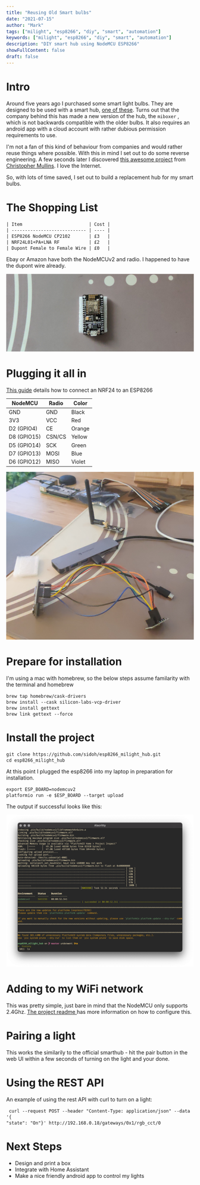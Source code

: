 ```yaml
---
title: "Reusing Old Smart bulbs"
date: "2021-07-15"
author: "Mark"
tags: ["milight", "esp8266", "diy", "smart", "automation"]
keywords: ["milight", "esp8266", "diy", "smart", "automation"]
description: "DIY smart hub using NodeMCU ESP8266"
showFullContent: false
draft: false
---
```


# Intro

Around five years ago I purchased some smart light bulbs. They are designed to
be used with a smart hub, [one of
these](https://www.amazon.co.uk/LIGHTEU®-Controller-Wireless-Downlight-Compatible/dp/B073WVLH3F/ref=asc_df_B073WVLH3F/?tag=googshopuk-21&linkCode=df0&hvadid=309968321179&hvpos=&hvnetw=g&hvrand=779779749495666085&hvpone=&hvptwo=&hvqmt=&hvdev=c&hvdvcmdl=&hvlocint=&hvlocphy=1006598&hvtargid=pla-467006343726&psc=1).
Turns out that the company behind this has made a new version of the hub, the
`miboxer` , which is not backwards compatible with the older bulbs. It also
requires an android app with a cloud account with rather dubious permission requirements to use.

I'm not a fan of this kind of behaviour from companies and would rather reuse
things where possible. With this in mind I set out to do some reverse
engineering. A few seconds later I discovered [this awesome
project](https://github.com/sidoh/esp8266_milight_hub) from [Christopher
Mullins](http://blog.christophermullins.com/2017/02/11/milight-wifi-gateway-emulator-on-an-esp8266/).
I love the Internet.

So, with lots of time saved, I set out to build a replacement hub for my smart
bulbs.

# The Shopping List

    | Item                         | Cost |
    | ---------------------------- | ---- |
    | ESP8266 NodeMCU CP2102       | £3   |
    | NRF24L01+PA+LNA RF           | £2   |
    | Dupont Female to Female Wire | £0   |

Ebay or Amazon have both the NodeMCUv2 and radio. I happened to have the dupont
wire already.

![nodemcu](nodemcuv2.jpeg)

# Plugging it all in

[This guide](https://www.mysensors.org/build/connect_radio#nrf24l01+-&-esp8266)
details how to connect an NRF24 to an ESP8266

| NodeMCU     | Radio  | Color  |
| ----------- | ------ | ------ |
| GND         | GND    | Black  |
| 3V3         | VCC    | Red    |
| D2 (GPIO4)  | CE     | Orange |
| D8 (GPIO15) | CSN/CS | Yellow |
| D5 (GPIO14) | SCK    | Green  |
| D7 (GPIO13) | MOSI   | Blue   |
| D6 (GPIO12) | MISO   | Violet |

![assembled hub](assembly.jpeg)

# Prepare for installation

I'm using a mac with homebrew, so the below steps assume familarity with the
terminal and homebrew

```
brew tap homebrew/cask-drivers
brew install --cask silicon-labs-vcp-driver
brew install gettext
brew link gettext --force
```

# Install the project

```
git clone https://github.com/sidoh/esp8266_milight_hub.git
cd esp8266_milight_hub
```

At this point I plugged the esp8266 into my laptop in preparation for
installation.

```
export ESP_BOARD=nodemcuv2
platformio run -e $ESP_BOARD --target upload
```

The output if successful looks like this:

![A successful install](smart-hub-install.png)

# Adding to my WiFi network

This was pretty simple, just bare in mind that the NodeMCU only supports 2.4Ghz.
[The project readme ](https://github.com/sidoh/esp8266_milight_hub)has more
information on how to configure this.

# Pairing a light

This works the similarily to the official smarthub - hit the pair button in the
web UI within a few seconds of turning on the light and your done.

# Using the REST API

An example of using the rest API with curl to turn on a light:

```
 curl --request POST --header "Content-Type: application/json" --data '{
"state": "On"}' http://192.168.0.18/gateways/0x1/rgb_cct/0
```

# Next Steps
* Design and print a box
* Integrate with Home Assistant
* Make a nice friendly android app to control my lights
